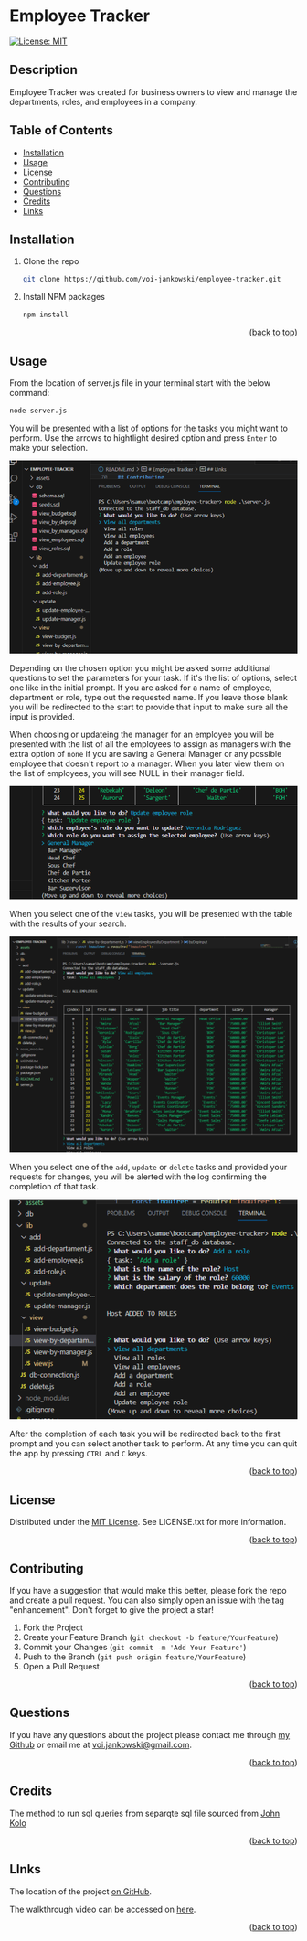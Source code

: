 # Employee Tracker

[![License: MIT](https://img.shields.io/badge/License-MIT-yellow.svg)](https://opensource.org/licenses/MIT)

## Description

Employee Tracker was created for business owners to view and manage the departments, roles, and employees in a company.

## Table of Contents

- [Installation](#installation)
- [Usage](#usage)
- [License](#license)
- [Contributing](#contributing)
- [Questions](#questions)
- [Credits](#credits)
- [Links](#links)

## Installation

1. Clone the repo

   ```sh
   git clone https://github.com/voi-jankowski/employee-tracker.git
   ```

2. Install NPM packages

   ```sh
   npm install
   ```

<p align="right">(<a href="#readme-top">back to top</a>)</p>

## Usage

From the location of server.js file in your terminal start with the below command:

```sh
node server.js
```

You will be presented with a list of options for the tasks you might want to perform. Use the arrows to hightlight desired option and press `Enter` to make your selection.

![Invoking the app.](./assets/img/tracker-1.png)

Depending on the chosen option you might be asked some additional questions to set the parameters for your task. If it's the list of options, select one like in the initial prompt. If you are asked for a name of employee, department or role, type out the requested name. If you leave those blank you will be redirected to the start to provide that input to make sure all the input is provided.

When choosing or updateing the manager for an employee you will be presented with the list of all the employees to assign as managers with the extra option of `none` if you are saving a General Manager or any possible employee that doesn't report to a manager. When you later view them on the list of employees, you will see NULL in their manager field.

![First prompts.](./assets/img/tracker-2.png)

When you select one of the `view` tasks, you will be presented with the table with the results of your search.

![Shape prompt.](./assets/img/tracker-3.png)

When you select one of the `add`, `update` or `delete` tasks and provided your requests for changes, you will be alerted with the log confirming the completion of that task.

![Location of the file created.](./assets/img/tracker-4.png)

After the completion of each task you will be redirected back to the first prompt and you can select another task to perform.
At any time you can quit the app by pressing `CTRL` and `C` keys.

<p align="right">(<a href="#readme-top">back to top</a>)</p>

## License

Distributed under the [MIT License](https://opensource.org/licenses/MIT). See LICENSE.txt for more information.

<p align="right">(<a href="#readme-top">back to top</a>)</p>

## Contributing

If you have a suggestion that would make this better, please fork the repo and create a pull request. You can also simply open an issue with the tag "enhancement".
Don't forget to give the project a star!

1. Fork the Project
2. Create your Feature Branch (`git checkout -b feature/YourFeature`)
3. Commit your Changes (`git commit -m 'Add Your Feature'`)
4. Push to the Branch (`git push origin feature/YourFeature`)
5. Open a Pull Request

<p align="right">(<a href="#readme-top">back to top</a>)</p>

## Questions

If you have any questions about the project please contact me through [my Github](https://github.com/voi-jankowski) or email me at [voi.jankowski@gmail.com](mailto:voi.jankowski@gmail.com).

<p align="right">(<a href="#readme-top">back to top</a>)</p>

## Credits

The method to run sql queries from separqte sql file sourced from [John Kolo](https://medium.com/@johnkolo/how-to-run-multiple-sql-queries-directly-from-an-sql-file-in-node-js-part-1-dce1e6dd2def)

<p align="right">(<a href="#readme-top">back to top</a>)</p>

## LInks

The location of the project [on GitHub](https://github.com/voi-jankowski/employee-tracker).

The walkthrough video can be accessed on [here](https://drive.google.com/file/d/1NF7FVWBMCj04XLL_RUYuRwDLbTGPOLmZ/view).

<p align="right">(<a href="#readme-top">back to top</a>)</p>
